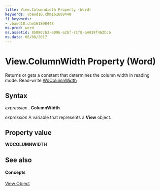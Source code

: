 ```yaml
---
title: View.ColumnWidth Property (Word)
keywords: vbawd10.chm161808448
f1_keywords:
- vbawd10.chm161808448
ms.prod: word
ms.assetid: 8b080cb3-e096-a2bf-71f8-a4419f462bc6
ms.date: 06/08/2017
---
```



# View.ColumnWidth Property (Word)

Returns or gets a constant that determines the column width in reading mode. Read-write [WdColumnWidth](wdcolumnwidth-enumeration-word.md)


## Syntax

 _expression_ . **ColumnWidth**

 _expression_ A variable that represents a **View** object.


## Property value

 **WDCOLUMNWIDTH**


## See also


#### Concepts


[View Object](view-object-word.md)

